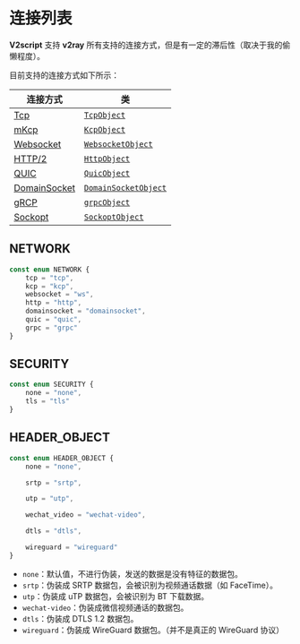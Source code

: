 # 连接列表

**V2script** 支持 **v2ray** 所有支持的连接方式，但是有一定的滞后性（取决于我的偷懒程度）。

目前支持的连接方式如下所示：

| 连接方式                                 | 类                                                           |
| ---------------------------------------- | ------------------------------------------------------------ |
| [Tcp](/network/Tcp.md)                   | [`TcpObject`](/network/Tcp.md#TcpObject)                     |
| [mKcp](/network/Kcp.md)                  | [`KcpObject`](/network/Kcp.md#KcpObject)                     |
| [Websocket](/network/Websocket.md)       | [`WebsocketObject`](/network/Websocket.md#WebsocketObject)   |
| [HTTP/2](/network/HTTP2.md)              | [`HttpObject`](/network/HTTP2.md#HttpObject)                 |
| [QUIC](/network/QUIC.md)                 | [`QuicObject`](/network/QUIC.md#QuicObject)                  |
| [DomainSocket](/network/DomainSocket.md) | [`DomainSocketObject`](/network/DomainSocket.md#DomainSocketObject) |
| [gRCP](/network/grpc.md)                 | [`grpcObject`](/network/grpc.md#grcpObject)                  |
| [Sockopt](/network/Sockopt.md)           | [`SockoptObject`](/network/Sockopt.md#SockoptObject)         |

## NETWORK

```typescript
const enum NETWORK {
    tcp = "tcp",
    kcp = "kcp",
    websocket = "ws",
    http = "http",
    domainsocket = "domainsocket",
    quic = "quic",
    grpc = "grpc"
}
```

## SECURITY

```typescript
const enum SECURITY {
    none = "none",
    tls = "tls"
}
```

## HEADER_OBJECT

```typescript
const enum HEADER_OBJECT {
    none = "none",

    srtp = "srtp",

    utp = "utp",

    wechat_video = "wechat-video",

    dtls = "dtls",

    wireguard = "wireguard"
}
```

- `none`：默认值，不进行伪装，发送的数据是没有特征的数据包。
- `srtp`：伪装成 SRTP 数据包，会被识别为视频通话数据（如 FaceTime）。
- `utp`：伪装成 uTP 数据包，会被识别为 BT 下载数据。
- `wechat-video`：伪装成微信视频通话的数据包。
- `dtls`：伪装成 DTLS 1.2 数据包。
- `wireguard`：伪装成 WireGuard 数据包。（并不是真正的 WireGuard 协议）

